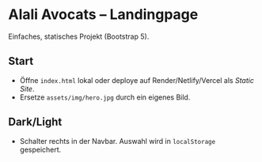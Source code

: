 # Alali Avocats – Landingpage
Einfaches, statisches Projekt (Bootstrap 5).

## Start
- Öffne `index.html` lokal oder deploye auf Render/Netlify/Vercel als *Static Site*.
- Ersetze `assets/img/hero.jpg` durch ein eigenes Bild.

## Dark/Light
- Schalter rechts in der Navbar. Auswahl wird in `localStorage` gespeichert.
